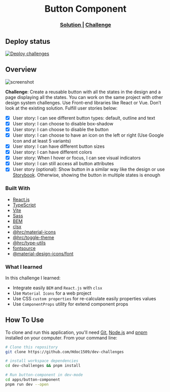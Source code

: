 <!-- markdownlint-disable MD033 -->
<h1 align="center">Button Component</h1>

<div align="center">
  <h3>
    <a href="https://hdoc1509.github.io/dev-challenges/legacy/button-component/">
      Solution
    </a>
    <span> | </span>
    <a href="https://legacy.devchallenges.io/challenges/ohgVTyJCbm5OZyTB2gNY">
      Challenge
    </a>
  </h3>
</div>

## Deploy status

[![Deploy challenges](https://github.com/Hdoc1509/dev-challenges/actions/workflows/deploy.yml/badge.svg)](https://github.com/Hdoc1509/dev-challenges/actions/workflows/deploy.yml)

## Overview

![screenshot](https://github.com/Hdoc1509/dev-challenges/assets/72316111/38a739cf-32a3-4cb5-81de-248a3c6373ff)

**Challenge**: Create a reusable button with all the states in the design and a page displaying all the states. You can work on the same project with other design system challenges. Use Front-end libraries like React or Vue. Don’t look at the existing solution. Fulfill user stories below:

- [x] User story: I can see different button types: default, outline and text
- [x] User story: I can choose to disable box-shadow
- [x] User story: I can choose to disable the button
- [x] User story: I can choose to have an icon on the left or right (Use Google Icon and at least 5 variants)
- [x] User story: I can have different button sizes
- [x] User story: I can have different colors
- [x] User story: When I hover or focus, I can see visual indicators
- [x] User story: I can still access all button attributes
- [x] User story (optional): Show button in a similar way like the design or use [Storybook](https://storybook.js.org/). Otherwise, showing the button in multiple states is enough

### Built With

- [React.js](https://react.dev/)
- [TypeScript](https://www.typescriptlang.org/)
- [Vite](https://vitejs.dev/)
- [Sass](https://sass-lang.com/)
- [BEM](https://getbem.com/)
- [clsx](https://github.com/lukeed/clsx)
- [@hrc/material-icons](https://hdoc1509.github.io/hrc/packages/material-icons/)
- [@hrc/toggle-theme](https://hdoc1509.github.io/hrc/packages/toggle-theme/)
- [@hrc/type-utils](https://hdoc1509.github.io/hrc/packages/type-utils/)
- [fontsource](https://fontsource.org/)
- [@material-design-icons/font](https://marella.me/material-design-icons/demo/font/)

### What I learned

In this challenge I learned:

- Integrate easily `BEM` and `React.js` with `clsx`
- Use `Material Icons` for a web project
- Use CSS `custom properties` for re-calculate easily properties values
- Use `ComponentProps` utility for extend component props

## How To Use

To clone and run this application, you'll need [Git](https://git-scm.com), [Node.js](https://nodejs.org/en/download/) and [pnpm](https://pnpm.io/installation) installed on your computer. From your command line:

```bash
# Clone this repository
git clone https://github.com/Hdoc1509/dev-challenges

# install workspace dependencies
cd dev-challenges && pnpm install

# Run button-component in dev-mode
cd apps/button-component
pnpm run dev --open
```
